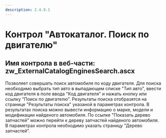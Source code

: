 ```yaml
---
description: 2.4.9.1
---
```


# Контрол "Автокаталог. Поиск по двигателю"

## Имя контрола в веб-части: zw\_ExternalCatalogEnginesSearch.ascx

Позволяет совершать поиск автомобиля по коду двигателя. Для поиска необходимо выбрать тип авто в выпадающем списке "Тип авто", ввести код двигателя в поле ввода "Код двигателя" и нажать кнопку или ссылку "Поиск по двигателю". Результаты поиска отобразятся на странице "Результаты поиска" указаной в параметрах контрола. В результатах поиска можно вывести информацию о марке, модели и модификации найденого автомобиля. По ссылке "Показать дерево запчастей" можно перейти к дереву запчастей найденого автомобиля. В параметрах контрола необходимо указать страницу "Дерево запчастей".

